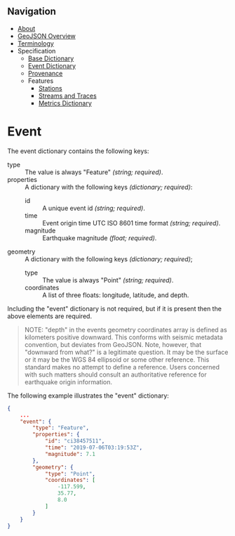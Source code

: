 Navigation
----------

 - [About](../index.md)
 - [GeoJSON Overview](../geojson.md)
 - [Terminology](../terms.md)
 - Specification
   - [Base Dictionary](base.md)
   - [Event Dictionary](event.md)
   - [Provenance](provenance.md)
   - Features
     - [Stations](features/station.md)
     - [Streams and Traces](features/streams_traces.md)
     - [Metrics Dictionary](features/metrics_dict.md)

Event
=====

The event dictionary contains the following keys:

<dl>
  <dt>type</dt>
    <dd>
      The value is always "Feature" <i>(string; required)</i>.
    </dd>
  <dt>properties</dt>
    <dd>A dictionary with the following keys <i>(dictionary; required)</i>:
    <dl>
      <dt>id</dt>
        <dd>
          A unique event id <i>(string; required)</i>.
        </dd>
      <dt>time</dt>
        <dd>
          Event origin time UTC ISO 8601 time format <i>(string; required)</i>.
        </dd>
      <dt>magnitude</dt>
        <dd>
          Earthquake magnitude <i>(float; required)</i>.
        </dd>
    </dl>
    </dd>
  <dt>geometry</dt>
    <dd>
      A dictionary with the following keys <i>(dictionary; required)</i>;
    <dl>
      <dt>type</dt>
        <dd>
          The value is always "Point" <i>(string; required)</i>.
        </dd>
      <dt>coordinates</dt>
        <dd>
          A list of three floats: longitude, latitude, and depth.
        </dd>
    </dl>
    </dd>
</dl>


Including the "event" dictionary is not required, but if it is present then the 
above elements are required.

> NOTE: "depth" in the events geometry coordinates array is defined as 
> kilometers positive downward. This conforms with seismic metadata convention, 
> but deviates from GeoJSON. Note, however, that "downward from what?" is a 
> legitimate question. It may be the surface or it may be the WGS 84 ellipsoid 
> or some other reference. This standard makes no attempt to define a reference. 
> Users concerned with such matters should consult an authoritative reference
> for earthquake origin information.

The following example illustrates the "event" dictionary:

```json
{
    ...
    "event": {
        "type": "Feature",
        "properties": {
            "id": "ci38457511",
            "time": "2019-07-06T03:19:53Z",
            "magnitude": 7.1
        },
        "geometry": {
            "type": "Point",
            "coordinates": [
                -117.599,
                35.77,
                8.0
            ]
        }
    }
}
```
